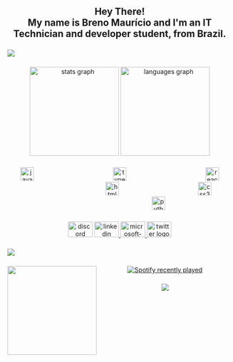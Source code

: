 <h2 align="center">Hey There!<br> My name is Breno Maurício and I'm an IT Technician and developer student, from Brazil.</h2>

###

<div>
  <img style="100%" src="https://capsule-render.vercel.app/api?type=waving&height=100&section=header&reversal=false&fontSize=70&fontColor=FFFFFF&fontAlign=50&fontAlignY=50&stroke=-&animation=scaleIn&descSize=20&descAlign=50&descAlignY=50&textBg=false&color=undefined"  />
</div>

###

<div align="center">
  <img src="https://github-readme-stats.vercel.app/api?username=BrenoMSO&hide_title=false&hide_rank=false&show_icons=true&include_all_commits=true&count_private=true&disable_animations=true&theme=tokyonight&locale=pt-br&hide_border=false" height="200" alt="stats graph"  />
  <img src="https://github-readme-stats.vercel.app/api/top-langs?username=BrenoMSO&locale=pt-br&hide_title=false&layout=compact&card_width=320&langs_count=6&theme=tokyonight&hide_border=false" height="200" alt="languages graph"  />
</div>

###

<div align="center">
  <img src="https://cdn.jsdelivr.net/gh/devicons/devicon/icons/javascript/javascript-original.svg" height="30" alt="javascript logo"  />
  <img width="170" />
  <img src="https://cdn.jsdelivr.net/gh/devicons/devicon/icons/typescript/typescript-original.svg" height="30" alt="typescript logo"  />
  <img width="170" />
  <img src="https://cdn.jsdelivr.net/gh/devicons/devicon/icons/react/react-original.svg" height="30" alt="react logo"  />
  <img width="170" />
  <img src="https://cdn.jsdelivr.net/gh/devicons/devicon/icons/html5/html5-original.svg" height="30" alt="html5 logo"  />
  <img width="170" />
  <img src="https://cdn.jsdelivr.net/gh/devicons/devicon/icons/css3/css3-original.svg" height="30" alt="css3 logo"  />
  <img width="170" />
  <img src="https://cdn.jsdelivr.net/gh/devicons/devicon/icons/python/python-original.svg" height="30" alt="python logo"  />
</div>

###

<div align="center">
  <img src="https://raw.githubusercontent.com/maurodesouza/profile-readme-generator/master/src/assets/icons/social/discord/default.svg" width="55" height="35" alt="discord logo"  />
  <a href="https://www.linkedin.com/in/breno-maur" target="_blank">
    <img src="https://raw.githubusercontent.com/maurodesouza/profile-readme-generator/master/src/assets/icons/social/linkedin/default.svg" width="55" height="35" alt="linkedin logo"  />
  </a>
  <a href="brenomauricio2012@hotmail.com" target="_blank">
    <img src="https://raw.githubusercontent.com/maurodesouza/profile-readme-generator/master/src/assets/icons/social/microsoft-outlook/default.svg" width="55" height="35" alt="microsoft-outlook logo"  />
  </a>
  <a href="https://x.com/TheHottest_one" target="_blank">
    <img src="https://raw.githubusercontent.com/maurodesouza/profile-readme-generator/master/src/assets/icons/social/twitter/default.svg" width="55" height="35" alt="twitter logo"  />
  </a>
</div>

###

<div>
  <img style="100%" src="https://capsule-render.vercel.app/api?type=waving&height=100&section=header&reversal=false&fontSize=70&fontColor=FFFFFF&fontAlign=50&fontAlignY=50&stroke=-&descAlign=50&descAlignY=50&color=gradient"  />
</div>

###

<img align="left" height="200" src="https://i.pinimg.com/originals/4f/2a/0b/4f2a0ba1f231e3cb041f2a7f6fedb3d9.gif"  />

###

<div align="center">
  <a href="https://open.spotify.com/user/z1yfl1w0c1n3fi3kaguka2w23">
    <img src="https://spotify-recently-played-readme.vercel.app/api?user=z1yfl1w0c1n3fi3kaguka2w23&count=3&unique=false" alt="Spotify recently played"  />
  </a>
</div>

###

<div align="center">
  <img src="https://visitor-badge.laobi.icu/badge?page_id=BrenoMSO.BrenoMSO&"  />
</div>

###
